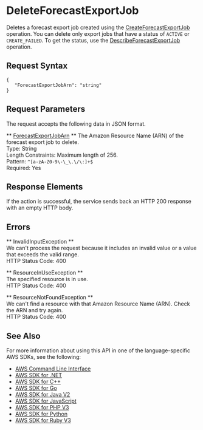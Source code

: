 # DeleteForecastExportJob<a name="API_DeleteForecastExportJob"></a>

Deletes a forecast export job created using the [CreateForecastExportJob](API_CreateForecastExportJob.md) operation\. You can delete only export jobs that have a status of `ACTIVE` or `CREATE_FAILED`\. To get the status, use the [DescribeForecastExportJob](API_DescribeForecastExportJob.md) operation\.

## Request Syntax<a name="API_DeleteForecastExportJob_RequestSyntax"></a>

```
{
   "ForecastExportJobArn": "string"
}
```

## Request Parameters<a name="API_DeleteForecastExportJob_RequestParameters"></a>

The request accepts the following data in JSON format\.

 ** [ForecastExportJobArn](#API_DeleteForecastExportJob_RequestSyntax) **   <a name="forecast-DeleteForecastExportJob-request-ForecastExportJobArn"></a>
The Amazon Resource Name \(ARN\) of the forecast export job to delete\.  
Type: String  
Length Constraints: Maximum length of 256\.  
Pattern: `^[a-zA-Z0-9\-\_\.\/\:]+$`   
Required: Yes

## Response Elements<a name="API_DeleteForecastExportJob_ResponseElements"></a>

If the action is successful, the service sends back an HTTP 200 response with an empty HTTP body\.

## Errors<a name="API_DeleteForecastExportJob_Errors"></a>

 ** InvalidInputException **   
We can't process the request because it includes an invalid value or a value that exceeds the valid range\.  
HTTP Status Code: 400

 ** ResourceInUseException **   
The specified resource is in use\.  
HTTP Status Code: 400

 ** ResourceNotFoundException **   
We can't find a resource with that Amazon Resource Name \(ARN\)\. Check the ARN and try again\.  
HTTP Status Code: 400

## See Also<a name="API_DeleteForecastExportJob_SeeAlso"></a>

For more information about using this API in one of the language\-specific AWS SDKs, see the following:
+  [AWS Command Line Interface](https://docs.aws.amazon.com/goto/aws-cli/forecast-2018-06-26/DeleteForecastExportJob) 
+  [AWS SDK for \.NET](https://docs.aws.amazon.com/goto/DotNetSDKV3/forecast-2018-06-26/DeleteForecastExportJob) 
+  [AWS SDK for C\+\+](https://docs.aws.amazon.com/goto/SdkForCpp/forecast-2018-06-26/DeleteForecastExportJob) 
+  [AWS SDK for Go](https://docs.aws.amazon.com/goto/SdkForGoV1/forecast-2018-06-26/DeleteForecastExportJob) 
+  [AWS SDK for Java V2](https://docs.aws.amazon.com/goto/SdkForJavaV2/forecast-2018-06-26/DeleteForecastExportJob) 
+  [AWS SDK for JavaScript](https://docs.aws.amazon.com/goto/AWSJavaScriptSDK/forecast-2018-06-26/DeleteForecastExportJob) 
+  [AWS SDK for PHP V3](https://docs.aws.amazon.com/goto/SdkForPHPV3/forecast-2018-06-26/DeleteForecastExportJob) 
+  [AWS SDK for Python](https://docs.aws.amazon.com/goto/boto3/forecast-2018-06-26/DeleteForecastExportJob) 
+  [AWS SDK for Ruby V3](https://docs.aws.amazon.com/goto/SdkForRubyV3/forecast-2018-06-26/DeleteForecastExportJob) 